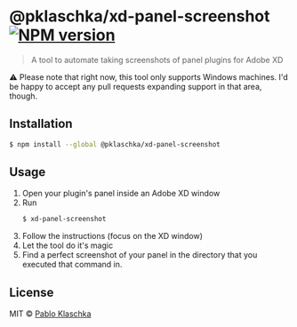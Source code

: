 # @pklaschka/xd-panel-screenshot [![NPM version](https://badge.fury.io/js/@pklaschka/xd-panel-screenshot.svg)](https://npmjs.org/package/@pklaschka/xd-panel-screenshot)

> A tool to automate taking screenshots of panel plugins for Adobe XD

:warning: Please note that right now, this tool only supports Windows machines.
I'd be happy to accept any pull requests expanding support in that area, though.

## Installation

```sh
$ npm install --global @pklaschka/xd-panel-screenshot
```

## Usage

1. Open your plugin's panel inside an Adobe XD window
2. Run
   ```sh
   $ xd-panel-screenshot
   ```
3. Follow the instructions (focus on the XD window)
4. Let the tool do it's magic
5. Find a perfect screenshot of your panel in the directory that you executed
   that command in.

## License

MIT © [Pablo Klaschka](https://github.com/pklaschka)
